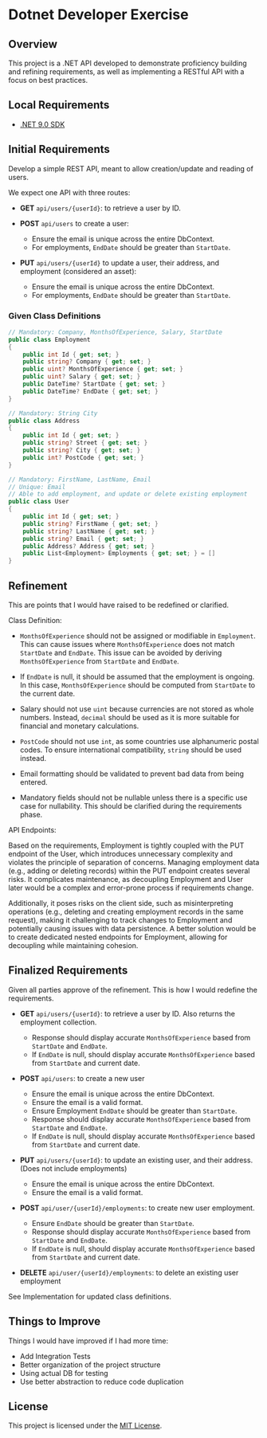 # Dotnet Developer Exercise

## Overview
This project is a .NET API developed to demonstrate proficiency building and refining requirements, as well as implementing a RESTful API with a focus on best practices.

## Local Requirements
- [.NET 9.0 SDK](https://dotnet.microsoft.com/download/dotnet/9.0)

## Initial Requirements
Develop a simple REST API, meant to allow creation/update and reading of users.

We expect one API with three routes:
- **GET** `api/users/{userId}`: to retrieve a user by ID. 

- **POST** `api/users` to create a user:
    - Ensure the email is unique across the entire DbContext.
    - For employments, `EndDate` should be greater than `StartDate`.

- **PUT** `api/users/{userId}` to update a user, their address, and employment (considered an asset):
    - Ensure the email is unique across the entire DbContext.
    - For employments, `EndDate` should be greater than `StartDate`.

### Given Class Definitions
```csharp
// Mandatory: Company, MonthsOfExperience, Salary, StartDate
public class Employment
{
    public int Id { get; set; }           
    public string? Company { get; set; }
    public uint? MonthsOfExperience { get; set; } 
    public uint? Salary { get; set; } 
    public DateTime? StartDate { get; set; } 
    public DateTime? EndDate { get; set; }
}

// Mandatory: String City
public class Address
{
    public int Id { get; set; }     
    public string? Street { get; set; }      
    public string? City { get; set; }
    public int? PostCode { get; set; }
}

// Mandatory: FirstName, LastName, Email
// Unique: Email
// Able to add employment, and update or delete existing employment
public class User
{
    public int Id { get; set; }
    public string? FirstName { get; set; }
    public string? LastName { get; set; } 
    public string? Email { get; set; } 
    public Address? Address { get; set; }
    public List<Employment> Employments { get; set; } = []
}
```

## Refinement
This are points that I would have raised to be redefined or clarified.

Class Definition:

- `MonthsOfExperience` should not be assigned or modifiable in `Employment`. This can cause issues where `MonthsOfExperience` does not match `StartDate` and `EndDate`. This issue can be avoided by deriving `MonthsOfExperience` from `StartDate` and `EndDate`.

- If `EndDate` is null, it should be assumed that the employment is ongoing. In this case, `MonthsOfExperience` should be computed from `StartDate` to the current date.

- Salary should not use `uint` because currencies are not stored as whole numbers. Instead, `decimal` should be used as it is more suitable for financial and monetary calculations.

- `PostCode` should not use `int`, as some countries use alphanumeric postal codes. To ensure international compatibility, `string` should be used instead.

- Email formatting should be validated to prevent bad data from being entered.

- Mandatory fields should not be nullable unless there is a specific use case for nullability. This should be clarified during the requirements phase.

API Endpoints:

Based on the requirements, Employment is tightly coupled with the PUT endpoint of the User, which introduces unnecessary complexity and violates the principle of separation of concerns. Managing employment data (e.g., adding or deleting records) within the PUT endpoint creates several risks. It complicates maintenance, as decoupling Employment and User later would be a complex and error-prone process if requirements change.

Additionally, it poses risks on the client side, such as misinterpreting operations (e.g., deleting and creating employment records in the same request), making it challenging to track changes to Employment and potentially causing issues with data persistence. A better solution would be to create dedicated nested endpoints for Employment, allowing for decoupling while maintaining cohesion.

## Finalized Requirements

Given all parties approve of the refinement. This is how I would redefine the requirements.

- **GET** `api/users/{userId}`: to retrieve a user by ID. Also returns the employment collection.
    - Response should display accurate `MonthsOfExperience` based from `StartDate` and `EndDate`.
    - If `EndDate` is null, should display accurate `MonthsOfExperience` based from `StartDate` and current date.

- **POST** `api/users`: to create a new user
    - Ensure the email is unique across the entire DbContext.
    - Ensure the email is a valid format.
    - Ensure Employment `EndDate` should be greater than `StartDate`.
    - Response should display accurate `MonthsOfExperience` based from `StartDate` and `EndDate`.
    - If `EndDate` is null, should display accurate `MonthsOfExperience` based from `StartDate` and current date.
    
- **PUT** `api/users/{userId}`: to update an existing user, and their address. (Does not include employments)
    - Ensure the email is unique across the entire DbContext.
    - Ensure the email is a valid format.

- **POST** `api/user/{userId}/employments`: to create new user employment.
    - Ensure `EndDate` should be greater than `StartDate`.
    - Response should display accurate `MonthsOfExperience` based from `StartDate` and `EndDate`.
    - If `EndDate` is null, should display accurate `MonthsOfExperience` based from `StartDate` and current date.

- **DELETE** `api/user/{userId}/employments`: to delete an existing user employment

See Implementation for updated class definitions.

## Things to Improve
Things I would have improved if I had more time:

- Add Integration Tests
- Better organization of the project structure
- Using actual DB for testing
- Use better abstraction to reduce code duplication

## License
This project is licensed under the [MIT License](LICENSE).